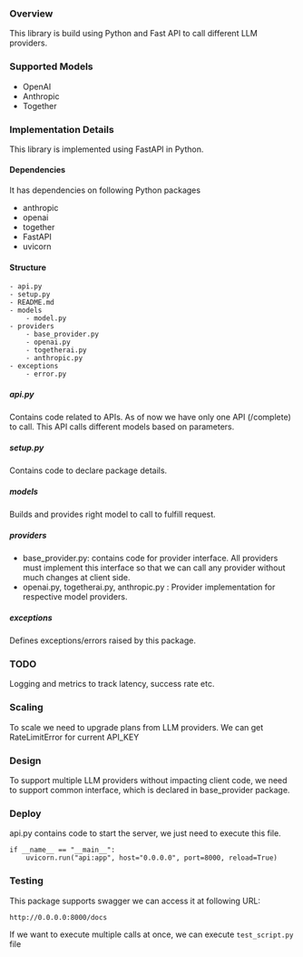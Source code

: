 
### Overview

This library is build using Python and Fast API to call different LLM providers.

### Supported Models

- OpenAI
- Anthropic
- Together

### Implementation Details

This library is implemented using FastAPI in Python. 

#### Dependencies

It has dependencies on following Python packages 
- anthropic
- openai
- together
- FastAPI
- uvicorn

#### Structure

```
- api.py
- setup.py
- README.md
- models
    - model.py
- providers
    - base_provider.py
    - openai.py
    - togetherai.py
    - anthropic.py
- exceptions
    - error.py
```

##### api.py

Contains code related to APIs. As of now we have only one API (/complete) to call. This API calls different models based on parameters.

##### setup.py

Contains code to declare package details.

##### models

Builds and provides right model to call to fulfill request.

##### providers

- base_provider.py: contains code for provider interface. All providers must implement this interface so that we can call any provider without much changes at client side.
- openai.py, togetherai.py, anthropic.py : Provider implementation for respective model providers.

##### exceptions

Defines exceptions/errors raised by this package.


### TODO

Logging and metrics to track latency, success rate etc.

### Scaling 

To scale we need to upgrade plans from LLM providers. We can get RateLimitError for current API_KEY

### Design

To support multiple LLM providers without impacting client code, we need to support common interface, which is declared in base_provider package.


### Deploy

api.py contains code to start the server, we just need to execute this file.

```
if __name__ == "__main__":
    uvicorn.run("api:app", host="0.0.0.0", port=8000, reload=True)
```

### Testing

This package supports swagger we can access it at following URL:

``
http://0.0.0.0:8000/docs
``

If we want to execute multiple calls at once, we can execute ``test_script.py`` file

